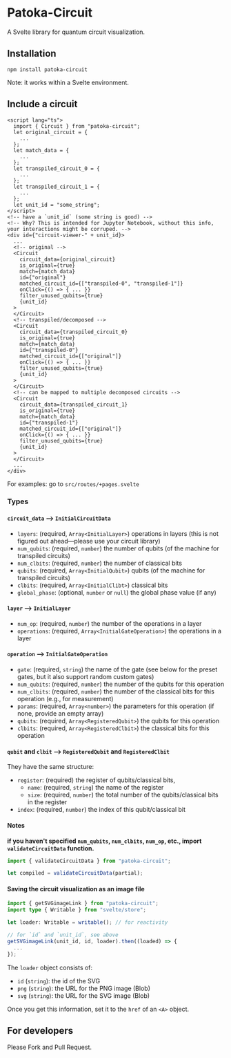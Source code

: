# Patoka-Circuit

A Svelte library for quantum circuit visualization.

## Installation

`npm install patoka-circuit`

Note: it works within a Svelte environment.

## Include a circuit

```svelte
<script lang="ts">
  import { Circuit } from "patoka-circuit";
  let original_circuit = {
    ...
  };
  let match_data = {
    ...
  };
  let transpiled_circuit_0 = {
    ...
  };
  let transpiled_circuit_1 = {
    ...
  };
  let unit_id = "some_string";
</script>
<!-- have a `unit_id` (some string is good) -->
<!-- Why? This is intended for Jupyter Notebook, without this info, your interactions might be corruped. -->
<div id={"circuit-viewer-" + unit_id}>
  ...
  <!-- original -->
  <Circuit
    circuit_data={original_circuit}
    is_original={true}
    match={match_data}
    id={"original"}
    matched_circuit_id={["transpiled-0", "transpiled-1"]}
    onClick={() => { ... }}
    filter_unused_qubits={true}
    {unit_id}
  >
  </Circuit>
  <!-- transpiled/decomposed -->
  <Circuit
    circuit_data={transpiled_circuit_0}
    is_original={true}
    match={match_data}
    id={"transpiled-0"}
    matched_circuit_id={["original"]}
    onClick={() => { ... }}
    filter_unused_qubits={true}
    {unit_id}
  >
  </Circuit>
  <!-- can be mapped to multiple decomposed circuits -->
  <Circuit
    circuit_data={transpiled_circuit_1}
    is_original={true}
    match={match_data}
    id={"transpiled-1"}
    matched_circuit_id={["original"]}
    onClick={() => { ... }}
    filter_unused_qubits={true}
    {unit_id}
  >
  </Circuit>
  ...
</div>
```

For examples: go to `src/routes/+pages.svelte`

### Types

#### `circuit_data` --> `InitialCircuitData`

- `layers`: (required, `Array<InitialLayer>`) operations in layers (this is not figured out ahead—please use your circuit library)
- `num_qubits`: (required, `number`) the number of qubits (of the machine for transpiled circuits)
- `num_clbits`: (required, `number`) the number of classical bits
- `qubits`: (required, `Array<InitialQubit>`) qubits (of the machine for transpiled circuits)
- `clbits`: (required, `Array<InitialClibt>`) classical bits
- `global_phase`: (optional, `number` or `null`) the global phase value (if any)

#### `layer` --> `InitialLayer`

- `num_op`: (required, `number`) the number of the operations in a layer
- `operations`: (required, `Array<InitialGateOperation>`) the operations in a layer

#### `operation` --> `InitialGateOperation`

- `gate`: (required, `string`) the name of the gate (see below for the preset gates, but it also support random custom gates)
- `num_qubits`: (required, `number`) the number of the qubits for this operation
- `num_clbits`: (required, `number`) the number of the classical bits for this operation (e.g., for measurement)
- `params`: (required, `Array<number>`) the parameters for this operation (if none, provide an empty array)
- `qubits`: (required, `Array<RegisteredQubit>`) the qubits for this operation
- `clbits`: (required, `Array<RegisteredClbit>`) the classical bits for this operation

#### `qubit` and `clbit` --> `RegisteredQubit` and `RegisteredClbit`

They have the same structure:

- `register`: (required) the register of qubits/classical bits,
  - `name`: (required, `string`) the name of the register
  - `size`: (required, `number`) the total number of the qubits/classical bits in the register
- `index`: (required, `number`) the index of this qubit/classical bit

#### Notes

**if you haven't specified `num_qubits`, `num_clbits`, `num_op`, etc., import `validateCircuitData` function.**

```ts
import { validateCircuitData } from "patoka-circuit";

let compiled = validateCircuitData(partial);
```

#### Saving the circuit visualization as an image file

```ts
import { getSVGimageLink } from "patoka-circuit";
import type { Writable } from "svelte/store";

let loader: Writable = writable(); // for reactivity

// for `id` and `unit_id`, see above
getSVGimageLink(unit_id, id, loader).then((loaded) => {
  ...
}); 
```

The `loader` object consists of:

- `id` (`string`): the id of the SVG
- `png` (`string`): the URL for the PNG image (Blob)
- `svg` (`string`): the URL for the SVG image (Blob)

Once you get this information, set it to the `href` of an `<A>` object.

## For developers

Please Fork and Pull Request.
